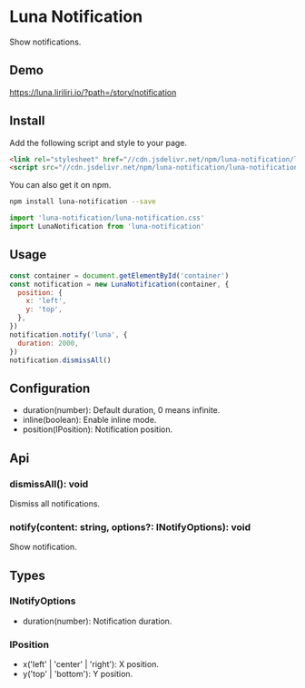 # Luna Notification

Show notifications.

## Demo

https://luna.liriliri.io/?path=/story/notification

## Install

Add the following script and style to your page.

```html
<link rel="stylesheet" href="//cdn.jsdelivr.net/npm/luna-notification/luna-notification.css" />
<script src="//cdn.jsdelivr.net/npm/luna-notification/luna-notification.js"></script>
```

You can also get it on npm.

```bash
npm install luna-notification --save
```

```javascript
import 'luna-notification/luna-notification.css'
import LunaNotification from 'luna-notification'
```

## Usage

```javascript
const container = document.getElementById('container')
const notification = new LunaNotification(container, {
  position: {
    x: 'left',
    y: 'top',
  },
})
notification.notify('luna', {
  duration: 2000,
})
notification.dismissAll()
```

## Configuration

* duration(number): Default duration, 0 means infinite.
* inline(boolean): Enable inline mode.
* position(IPosition): Notification position.

## Api

### dismissAll(): void

Dismiss all notifications.

### notify(content: string, options?: INotifyOptions): void

Show notification.

## Types

### INotifyOptions

* duration(number): Notification duration.

### IPosition

* x('left' | 'center' | 'right'): X position.
* y('top' | 'bottom'): Y position.
